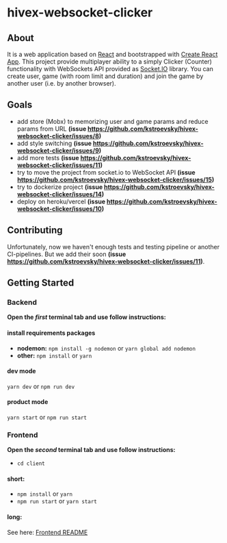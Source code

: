 ﻿# hivex-websocket-clicker
 ## About
 It is a web application based on [React](https://github.com/facebook/react) and bootstrapped with [Create React App](https://github.com/facebook/create-react-app). This project provide multiplayer ability to a simply Clicker (Counter) functionality with WebSockets API provided as [Socket.IO](https://github.com/socketio/socket.io) library.
 You can create user, game (with room limit and duration) and join the game by another user (i.e. by another browser).
 ## Goals
 - add store (Mobx) to memorizing user and game params and reduce params from URL **(issue https://github.com/kstroevsky/hivex-websocket-clicker/issues/8)**
 - add style switching **(issue https://github.com/kstroevsky/hivex-websocket-clicker/issues/9)**
 - add more tests  **(issue https://github.com/kstroevsky/hivex-websocket-clicker/issues/11)**
 - try to move the project from socket.io to WebSocket API **(issue https://github.com/kstroevsky/hivex-websocket-clicker/issues/15)**
 - try to dockerize project **(issue https://github.com/kstroevsky/hivex-websocket-clicker/issues/14)**
 - deploy on heroku/vercel **(issue https://github.com/kstroevsky/hivex-websocket-clicker/issues/10)**
 ## Contributing
 Unfortunately, now we haven't enough tests and testing pipeline or another CI-pipelines. But we add their soon **(issue https://github.com/kstroevsky/hivex-websocket-clicker/issues/11)**.
 ## Getting Started
 ### Backend
 **Open the _first_ terminal tab and use follow instructions:**
 #### install requirements packages
 - **nodemon:**
 `npm install -g nodemon`
 or
 `yarn global add nodemon`
 - **other:**
 `npm install`
 or
 `yarn`
 #### dev mode
 `yarn dev` or `npm run dev`
 #### product mode
 `yarn start` or `npm run start`
 ### Frontend
 **Open the _second_ terminal tab and use follow instructions:**
 - `cd client`
 #### short:
 - `npm install` or `yarn`
 - `npm run start` or `yarn start`
 #### long:
 See here: [Frontend README](https://github.com/kstroevsky/hivex-websocket-clicker/blob/main/client/README.md)
